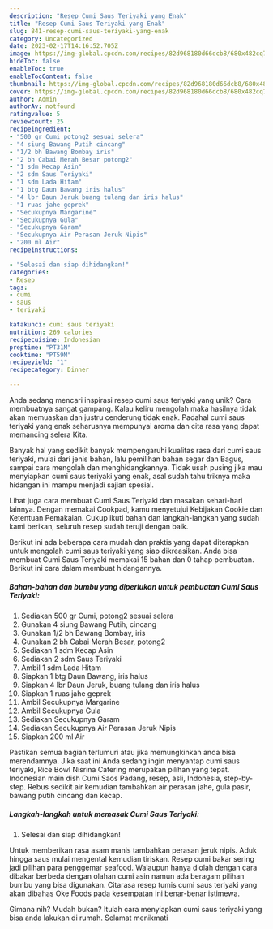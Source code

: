 ```yaml
---
description: "Resep Cumi Saus Teriyaki yang Enak"
title: "Resep Cumi Saus Teriyaki yang Enak"
slug: 841-resep-cumi-saus-teriyaki-yang-enak
category: Uncategorized
date: 2023-02-17T14:16:52.705Z
image: https://img-global.cpcdn.com/recipes/82d968180d66dcb8/680x482cq70/cumi-saus-teriyaki-foto-resep-utama.jpg
hideToc: false
enableToc: true
enableTocContent: false
thumbnail: https://img-global.cpcdn.com/recipes/82d968180d66dcb8/680x482cq70/cumi-saus-teriyaki-foto-resep-utama.jpg
cover: https://img-global.cpcdn.com/recipes/82d968180d66dcb8/680x482cq70/cumi-saus-teriyaki-foto-resep-utama.jpg
author: Admin
authorAv: notfound
ratingvalue: 5
reviewcount: 25
recipeingredient:
- "500 gr Cumi potong2 sesuai selera"
- "4 siung Bawang Putih cincang"
- "1/2 bh Bawang Bombay iris"
- "2 bh Cabai Merah Besar potong2"
- "1 sdm Kecap Asin"
- "2 sdm Saus Teriyaki"
- "1 sdm Lada Hitam"
- "1 btg Daun Bawang iris halus"
- "4 lbr Daun Jeruk buang tulang dan iris halus"
- "1 ruas jahe geprek"
- "Secukupnya Margarine"
- "Secukupnya Gula"
- "Secukupnya Garam"
- "Secukupnya Air Perasan Jeruk Nipis"
- "200 ml Air"
recipeinstructions:

- "Selesai dan siap dihidangkan!"
categories:
- Resep
tags:
- cumi
- saus
- teriyaki

katakunci: cumi saus teriyaki 
nutrition: 269 calories
recipecuisine: Indonesian
preptime: "PT31M"
cooktime: "PT59M"
recipeyield: "1"
recipecategory: Dinner

---
```





Anda sedang mencari inspirasi resep cumi saus teriyaki yang unik? Cara membuatnya sangat gampang. Kalau keliru mengolah maka hasilnya tidak akan memuaskan dan justru cenderung tidak enak. Padahal cumi saus teriyaki yang enak seharusnya mempunyai aroma dan cita rasa yang dapat memancing selera Kita.





Banyak hal yang sedikit banyak mempengaruhi kualitas rasa dari cumi saus teriyaki, mulai dari jenis bahan, lalu pemilihan bahan segar dan Bagus, sampai cara mengolah dan menghidangkannya. Tidak usah pusing jika mau menyiapkan cumi saus teriyaki yang enak,      asal sudah tahu triknya maka hidangan ini mampu menjadi sajian spesial.














Lihat juga cara membuat Cumi Saus Teriyaki dan masakan sehari-hari lainnya. Dengan memakai Cookpad, kamu menyetujui Kebijakan Cookie dan Ketentuan Pemakaian. Cukup ikuti bahan dan langkah-langkah yang sudah kami berikan, seluruh resep sudah teruji dengan baik.






Berikut ini ada beberapa cara mudah dan praktis yang dapat diterapkan untuk mengolah cumi saus teriyaki yang siap dikreasikan. Anda bisa membuat Cumi Saus Teriyaki memakai 15 bahan dan 0 tahap pembuatan. Berikut ini cara dalam membuat hidangannya.

<!--inarticleads1-->

##### Bahan-bahan dan bumbu yang diperlukan untuk pembuatan Cumi Saus Teriyaki:

1. Sediakan 500 gr Cumi, potong2 sesuai selera
1. Gunakan 4 siung Bawang Putih, cincang
1. Gunakan 1/2 bh Bawang Bombay, iris
1. Gunakan 2 bh Cabai Merah Besar, potong2
1. Sediakan 1 sdm Kecap Asin
1. Sediakan 2 sdm Saus Teriyaki
1. Ambil 1 sdm Lada Hitam
1. Siapkan 1 btg Daun Bawang, iris halus
1. Siapkan 4 lbr Daun Jeruk, buang tulang dan iris halus
1. Siapkan 1 ruas jahe geprek
1. Ambil Secukupnya Margarine
1. Ambil Secukupnya Gula
1. Sediakan Secukupnya Garam
1. Sediakan Secukupnya Air Perasan Jeruk Nipis
1. Siapkan 200 ml Air


Pastikan semua bagian terlumuri atau jika memungkinkan anda bisa merendamnya. Jika saat ini Anda sedang ingin menyantap cumi saus teriyaki, Rice Bowl Nisrina Catering merupakan pilihan yang tepat. Indonesian main dish Cumi Saos Padang, resep, asli, Indonesia, step-by-step. Rebus sedikit air kemudian tambahkan air perasan jahe, gula pasir, bawang putih cincang dan kecap. 

<!--inarticleads2-->

##### Langkah-langkah untuk memasak Cumi Saus Teriyaki:


1. Selesai dan siap dihidangkan!

Untuk memberikan rasa asam manis tambahkan perasan jeruk nipis. Aduk hingga saus mulai mengental kemudian tiriskan. Resep cumi bakar sering jadi pilihan para penggemar seafood. Walaupun hanya diolah dengan cara dibakar berbeda dengan olahan cumi asin namun ada beragam pilihan bumbu yang bisa digunakan. Citarasa resep tumis cumi saus teriyaki yang akan dibahas Oke Foods pada kesempatan ini benar-benar istimewa. 

Gimana nih? Mudah bukan? Itulah cara menyiapkan cumi saus teriyaki yang bisa anda lakukan di rumah. Selamat menikmati
